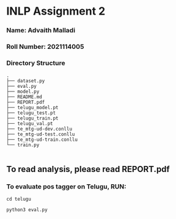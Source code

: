 # INLP Assignment 2
### Name: Advaith Malladi
### Roll Number: 2021114005

### Directory Structure

```
.
├── dataset.py
├── eval.py
├── model.py
├── README.md
├── REPORT.pdf
├── telugu_model.pt
├── telugu_test.pt
├── telugu_train.pt
├── telugu_val.pt
├── te_mtg-ud-dev.conllu
├── te_mtg-ud-test.conllu
├── te_mtg-ud-train.conllu
└── train.py


```

## To read analysis, please read REPORT.pdf


### To evaluate pos tagger on Telugu, RUN:

``` 
cd telugu

python3 eval.py

```
